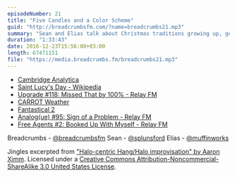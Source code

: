 ```yaml
---
episodeNumber: 21
title: "Five Candles and a Color Scheme"
guid: "http://breadcrumbsfm.com/?name=breadcrumbs21.mp3"
summary: "Sean and Elias talk about Christmas traditions growing up, getting strangely fixated on advent wreaths and potato salad. In the aftershow, they talk about time management systems."
duration: "1:33:43"
date: 2016-12-23T15:56:00+03:00
length: 67471151
file: "https://media.breadcrumbs.fm/breadcrumbs21.mp3"
---
```


- [Cambridge Analytica](https://cambridgeanalytica.org/)
- [Saint Lucy's Day - Wikipedia](https://en.wikipedia.org/wiki/Saint_Lucy%27s_Day)
- [Upgrade #118: Missed That by 100% - Relay FM](https://www.relay.fm/upgrade/118)
- [ CARROT Weather](https://geo.itunes.apple.com/us/app/carrot-weather-talking-forecast/id961390574)
- [ Fantastical 2](https://geo.itunes.apple.com/us/app/fantastical-2-for-iphone-calendar/id718043190)
- [Analog(ue) #95: Sign of a Problem - Relay FM](https://www.relay.fm/analogue/95)
- [Free Agents #2: Booked Up With Myself - Relay FM](https://www.relay.fm/freeagents/2)

Breadcrumbs - [@breadcrumbsfm](https://twitter.com/breadcrumbsfm) Sean - [@splunsford](https://twitter.com/splunsford) Elias - [@muffinworks](https://twitter.com/muffinworks)

Jingles excerpted from [ "Halo-centric Hang/Halo improvisation" by Aaron Ximm](http://freemusicarchive.org/music/aaron_ximm/handpans_and_the_hang/). Licensed under a [Creative Commons Attribution-Noncommercial-ShareAlike 3.0 United States License](http://creativecommons.org/licenses/by-nc-sa/3.0/us/).